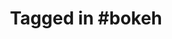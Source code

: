 ---
layout: tag-page
title: "Tagged in #bokeh"
description: "relevant projects & blogs"
tag: bokeh
---